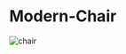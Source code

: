# Modern-Chair
![chair](https://github.com/uveshAhmad/Modern-Chair/assets/115268659/47386b38-f65b-4af9-b603-af389bf04da0)
